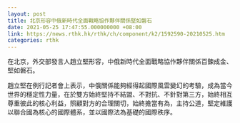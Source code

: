 ```yaml
---
layout: post
title: 北京形容中俄新時代全面戰略協作夥伴關係堅如磐石
date: 2021-05-25 17:47:55.000000000 +08:00
link: https://news.rthk.hk/rthk/ch/component/k2/1592590-20210525.htm
categories: rthk
---
```


在北京，外交部發言人趙立堅形容，中俄新時代全面戰略協作夥伴關係百鍊成金、堅如磐石。

趙立堅在例行記者會上表示，中俄關係能夠經得起國際風雲變幻的考驗，成為當今世界的穩定性力量，在於雙方始終堅持不結盟、不對抗、不針對第三方，始終相互尊重彼此的核心利益，照顧對方的合理關切，始終擔當有為，主持公道，堅定維護以聯合國為核心的國際體系，並以國際法為基礎的國際秩序。

